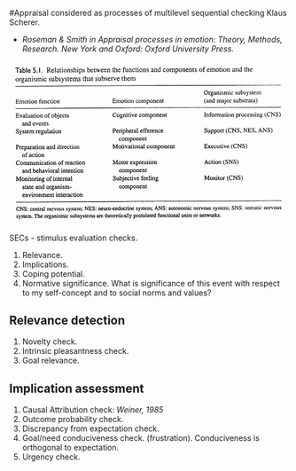 #Appraisal considered as processes of multilevel sequential checking
Klaus Scherer.

* *Roseman & Smith in Appraisal processes in emotion: Theory, Methods, Research. New York and Oxford: Oxford University Press.*

![Relationship between the functions and components of emotion and the organismic subsystems that subserves them](scherer_appraisal.md_table1.png)

SECs - stimulus evaluation checks.

1. Relevance.
1. Implications.
1. Coping potential.
1. Normative significance. What is significance of this event with respect to my self-concept and to social norms and values?

## Relevance detection

1. Novelty check. 
1. Intrinsic pleasantness check. 
1. Goal relevance.

## Implication assessment

1. Causal Attribution check: *Weiner, 1985*
1. Outcome probability check.
1. Discrepancy from expectation check.
1. Goal/need conduciveness check. (frustration). Conduciveness is orthogonal to expectation.
1. Urgency check.


